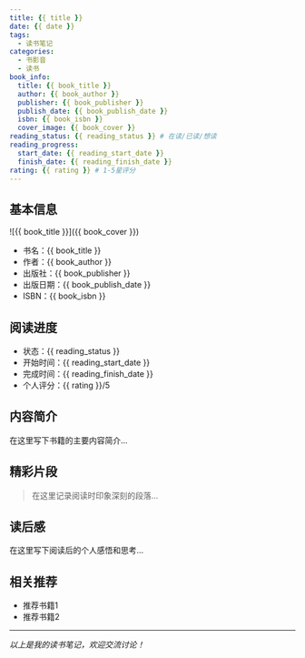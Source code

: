 ```yaml
---
title: {{ title }}
date: {{ date }}
tags:
  - 读书笔记
categories:
  - 书影音
  - 读书
book_info:
  title: {{ book_title }}
  author: {{ book_author }}
  publisher: {{ book_publisher }}
  publish_date: {{ book_publish_date }}
  isbn: {{ book_isbn }}
  cover_image: {{ book_cover }}
reading_status: {{ reading_status }} # 在读/已读/想读
reading_progress:
  start_date: {{ reading_start_date }}
  finish_date: {{ reading_finish_date }}
rating: {{ rating }} # 1-5星评分
---
```


## 基本信息

![{{ book_title }}]({{ book_cover }})

- 书名：{{ book_title }}
- 作者：{{ book_author }}
- 出版社：{{ book_publisher }}
- 出版日期：{{ book_publish_date }}
- ISBN：{{ book_isbn }}

## 阅读进度

- 状态：{{ reading_status }}
- 开始时间：{{ reading_start_date }}
- 完成时间：{{ reading_finish_date }}
- 个人评分：{{ rating }}/5

## 内容简介

在这里写下书籍的主要内容简介...

## 精彩片段

> 在这里记录阅读时印象深刻的段落...

## 读后感

在这里写下阅读后的个人感悟和思考...

## 相关推荐

- 推荐书籍1
- 推荐书籍2

---

*以上是我的读书笔记，欢迎交流讨论！*